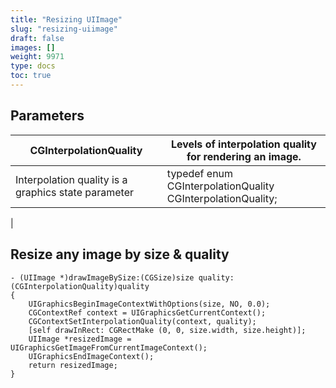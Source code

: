 ```yaml
---
title: "Resizing UIImage"
slug: "resizing-uiimage"
draft: false
images: []
weight: 9971
type: docs
toc: true
---
```


## Parameters
| CGInterpolationQuality | Levels of interpolation quality for rendering an image. |
| ------ | ------ |
|  Interpolation quality is a graphics state parameter |  typedef enum CGInterpolationQuality CGInterpolationQuality;
 |

## Resize any image by size & quality
    - (UIImage *)drawImageBySize:(CGSize)size quality:(CGInterpolationQuality)quality
    {
        UIGraphicsBeginImageContextWithOptions(size, NO, 0.0);
        CGContextRef context = UIGraphicsGetCurrentContext();
        CGContextSetInterpolationQuality(context, quality);
        [self drawInRect: CGRectMake (0, 0, size.width, size.height)];
        UIImage *resizedImage = UIGraphicsGetImageFromCurrentImageContext();
        UIGraphicsEndImageContext();
        return resizedImage;
    }

